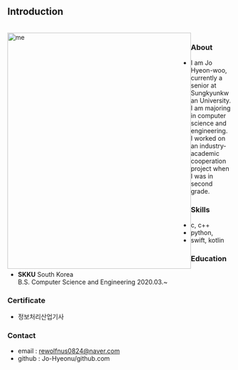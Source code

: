 
## Introduction

<br>
<img src = "조현우.JPG" width = 413px height = 531px title = "me" align = 'left'/>



### About
+ I am Jo Hyeon-woo, currently a senior at Sungkyunkwan University.
  <br/>I am majoring in computer science and engineering.
  <br/> I worked on an industry-academic cooperation project when I was in second grade.

### Skills
+ c, c++
+ python, 
+ swift, kotlin

### Education
+ **SKKU** South Korea
  <br/>
  B.S. Computer Science and Engineering 2020.03.~

### Certificate
+ 정보처리산업기사

### Contact
+ email : rewolfnus0824@naver.com
+ github : Jo-Hyeonu/github.com

